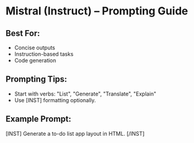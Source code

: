 # Mistral (Instruct) – Prompting Guide

## Best For:
- Concise outputs
- Instruction-based tasks
- Code generation

## Prompting Tips:
- Start with verbs: "List", "Generate", "Translate", "Explain"
- Use [INST] formatting optionally.

## Example Prompt:
[INST] Generate a to-do list app layout in HTML. [/INST]
